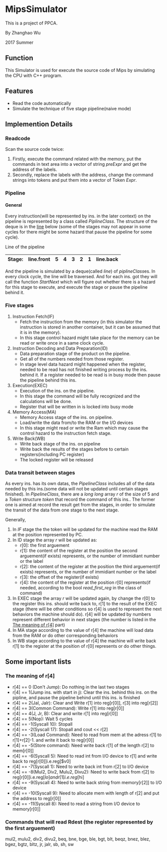 # MipsSimulator
This is a project of PPCA.

By Zhanghao Wu

2017 Summer

## Function
This Simulator is used for execute the source code of Mips by simulating the CPU with C++ program.

## Features
* Read the code automatically
* Simulate the technique of five stage pipeline(naive mode)

## Implemention Details
### Readcode
Scan the source code twice:
1. Firstly, execute the command related with the memory, put the commands in text area into a vector of string *preExpr* and get the address of the labels.
2. Secondly, replace the labels with the address, change the command strings into tokens and put them into a vector of Token *Expr*.
### Pipeline
#### General
Every instruction(will be represented by ins. in the later context) on the pipeline is represented by a class called *PiplineClass*. The structure of the deque is in the [line](#Image_of_the_deque) below (some of the stages may not appear in some cycles for there might be some hazard that pause the pipeline for some cycle).

<a name="Image_of_the_deque">Line of the pipeline</a>

|   Stage:   | line.front |      5     |      4     |      3     |      2     |      1     |  line.back |
| ---------- | ---------- | ---------- | ---------- | ---------- | ---------- | ---------- | ---------- |

And the pipeline is simulated by a deque(called *line*) of *piplineClass*es. In every clock cycle, the line will be traversed. And for each ins. got they will call the function *StartNext* which will figure out whether there is a hazard for this stage to execute, and execute the stage or pause the pipeline behind it.

### Five stages
1. Instruction Fetch(IF)
	* Fetch the instruction from the memory (in this simulator the instruction is stored in another container, but it can be assumed that it is in the memory). 
	* In this stage control hazard might take place for the memory can be read or write once in a same clock cycle.
2. Instruction Decoding and Data Preparation(ID)
	* Data preparation stage of the product on the pipeline. 
	* Get all of the numbers needed from those register.
	* In stage level data hazard might happened when the register, needed to be read has not finished writing process by the ins. behind it. If a register needed to be read is in busy mode then pause the pipeline behind this ins.
3. Execution(EXEC)
	* Execution of the ins. on the pipeline.
	* In this stage the command will be fully recognized and the calculations will be done.
	* Register that will be written in is locked into busy mode
4. Memory Access(MA)
	* Memory Access stage of the ins. on pipeline.
	* Load/write the data from/to the RAM or the I/O devices 
	* In this stage might read or write the Ram which may cause the control hazard to the instruction fetch stage.
5. Write Back(WB)
	* Write back stage of the ins. on pipeline
	* Write back the results of the stages before to certain registers(including PC register)
	* The locked register will be released
### Data transit between stages
As every ins. has its own datas, the *PipelineClass* includes all of the data needed by this ins.(some data will not be updated until certain stages finished). In *PipelineClass*, there are a *long long* array *r* of the size of 5 and a *Token* structure *token* that record the command of this ins.. The former one is aimed at record the result get from the stages, in order to simulate the transit of the data from one stage to the next stage. 

Generally, 
1. In *IF* stage the the token will be updated for the machine read the RAM at the position represented by PC.
2. In ID stage the array *r* will be updated as:
	* r[0]: the first arguement
	* r[1]: the content of the register at the position the second arguement(if exists) represents, or the number of immidiant number or the label
	* r[2]: the content of the register at the position the third arguement(if exists) represents, or the number of immidiant number or the label
	* r[3]: the offset of the register(if exists)
	* r[4]: the content of the register at the position r[0] represents(if needed, according to the bool *read_first_reg* in the class of command)
3. In EXEC stage the array *r* will be updated again, by change the r[0] to the register this ins. should write back to, r[1] to the result of the EXEC stage (there will be other conditions so r[4] is used to represent the next behaviors the machine should do). r[4] will be updated by numbers represent different behavior in next stages (the number is listed in the [The meaning of r[4]](#meaning_of_r4) part)
4. In MA stage according to the value of r[4] the machine will load data from the RAM or do other corresponding behaviors
5. In WB stage according to the value of r[4] the machine will write back r[1] to the register at the position of r[0] represents or do other things.

## Some important lists
### <b name="meaning_of_r4">The meaning of r[4]</b>
* r[4] == 0 (Don't Jump): Do nothing in the last two stages
* r[4] == 1(Jump ins. with start in j): Clear the ins. behind this ins. on the pipline, and pause the pipeline behind until this ins. is finished
* r[4] == 2(Jal, Jalr): Clear and Write r[1] into reg[r[0]], r[3] into reg[r[2]]
* r[4] == 3(Common Command): Write r[1] into reg[r[0]]
* r[4] == 4(J, Jr, B): Clear and write r[1] into reg[r[0]]
* r[4] == 5(Nop): Wait 5 cycles
* r[4] == -1(Syscall 10): Stopall
* r[4] == -2(Syscall 17): Stopall and cout << r[2]
* r[4] == -3(Load Command): Need to read from mem at the adress r[1] to r[1]+r[2]-1. and write it back to reg[r[0]]
* r[4] == -5(Store command): Need write back r[1] of the length r[2] to mem[r[0]]
* r[4] == -6(Syscall 5): Need to read int from I/O device to r[1] and write back to reg[r[0]]i.e.reg[$v0]
* r[4] == -7(Syscall 1): Need to write back int from r[2] to I/O device
* r[4] == -8(Mul2, Div2, Mulu2, Divu2): Need to write back from r[2] to reg[r[0]]i.e.reg[$lo] and r[1]i.e.reg[$hi]
* r[4] == -9(Syscall 4): Need to write back string from memory[r[2]] to I/O device
* r[4] == -10(Syscall 9): Need to allocate mem with length of r[2] and put the address to reg[r[0]]
* r[4] == -11(Syscall 8): Need to read a string from I/O device to memory[r[0]]

### Commands that will read Rdest (the register represented by the first arguement)
mul2, mulu2, div2, divu2, beq, bne, bge, ble, bgt, blt, beqz, bnez, blez, bgez, bgtz, bltz, jr, jalr, sb, sh, sw
